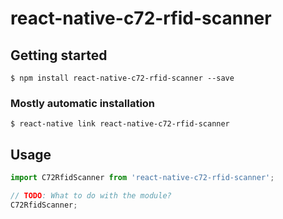 # react-native-c72-rfid-scanner

## Getting started

`$ npm install react-native-c72-rfid-scanner --save`

### Mostly automatic installation

`$ react-native link react-native-c72-rfid-scanner`

## Usage
```javascript
import C72RfidScanner from 'react-native-c72-rfid-scanner';

// TODO: What to do with the module?
C72RfidScanner;
```

